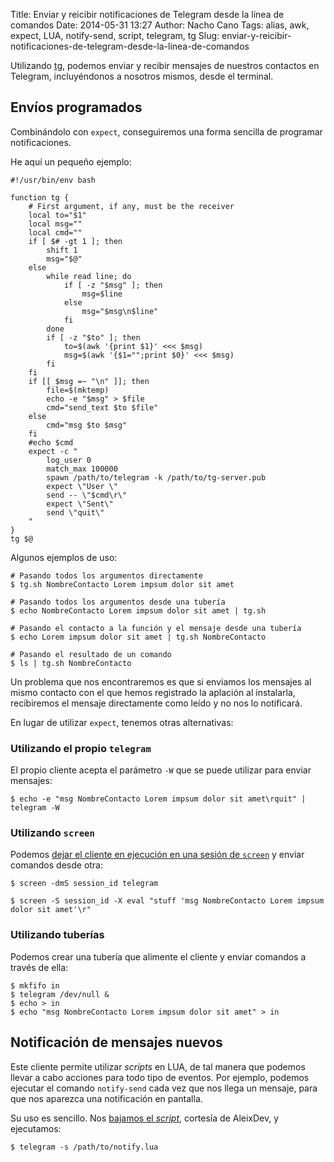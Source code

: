 Title: Enviar y reicibir notificaciones de Telegram desde la línea de comandos
Date: 2014-05-31 13:27
Author: Nacho Cano
Tags: alias, awk, expect, LUA, notify-send, script, telegram, tg
Slug: enviar-y-reicibir-notificaciones-de-telegram-desde-la-linea-de-comandos

Utilizando [tg][], podemos enviar y recibir mensajes de nuestros
contactos en Telegram, incluyéndonos a nosotros mismos, desde el
terminal.


Envíos programados
------------------

Combinándolo con `expect`, conseguiremos una forma sencilla de programar
notificaciones.

He aquí un pequeño ejemplo:

    #!/usr/bin/env bash

    function tg {
        # First argument, if any, must be the receiver
        local to="$1"
        local msg=""
        local cmd=""
        if [ $# -gt 1 ]; then
            shift 1
            msg="$@"
        else
            while read line; do
                if [ -z "$msg" ]; then
                    msg=$line
                else
                    msg="$msg\n$line"
                fi
            done
            if [ -z "$to" ]; then
                to=$(awk '{print $1}' <<< $msg)
                msg=$(awk '{$1="";print $0}' <<< $msg)
            fi
        fi
        if [[ $msg =~ "\n" ]]; then
            file=$(mktemp)
            echo -e "$msg" > $file
            cmd="send_text $to $file"
        else
            cmd="msg $to $msg"
        fi
        #echo $cmd
        expect -c "
            log_user 0
            match_max 100000
            spawn /path/to/telegram -k /path/to/tg-server.pub
            expect \"User \"
            send -- \"$cmd\r\"
            expect \"Sent\"
            send \"quit\"
        "
    }
    tg $@

Algunos ejemplos de uso:

    # Pasando todos los argumentos directamente
    $ tg.sh NombreContacto Lorem impsum dolor sit amet

    # Pasando todos los argumentos desde una tubería
    $ echo NombreContacto Lorem impsum dolor sit amet | tg.sh

    # Pasando el contacto a la función y el mensaje desde una tubería
    $ echo Lorem impsum dolor sit amet | tg.sh NombreContacto

    # Pasando el resultado de un comando
    $ ls | tg.sh NombreContacto

Un problema que nos encontraremos es que si enviamos los mensajes al
mismo contacto con el que hemos registrado la aplación al instalarla,
recibiremos el mensaje directamente como leído y no nos lo notificará.

En lugar de utilizar `expect`, tenemos otras alternativas:

### Utilizando el propio `telegram`

El propio cliente acepta el parámetro `-W` que se puede utilizar para
enviar mensajes:

    $ echo -e "msg NombreContacto Lorem impsum dolor sit amet\rquit" | telegram -W

### Utilizando `screen`

Podemos [dejar el cliente en ejecución en una sesión de `screen`][dejar el cliente en ejecución en una sesión de screen] y
enviar comandos desde otra:

    $ screen -dmS session_id telegram

    $ screen -S session_id -X eval "stuff 'msg NombreContacto Lorem impsum dolor sit amet'\r"

### Utilizando tuberías

Podemos crear una tubería que alimente el cliente y enviar comandos a
través de ella:

    $ mkfifo in
    $ telegram /dev/null &
    $ echo > in
    $ echo "msg NombreContacto Lorem impsum dolor sit amet" > in

Notificación de mensajes nuevos
-------------------------------

Este cliente permite utilizar _scripts_ en LUA, de tal manera que
podemos llevar a cabo acciones para todo tipo de eventos. Por ejemplo,
podemos ejecutar el comando `notify-send` cada vez que nos llega un
mensaje, para que nos aparezca una notificación en pantalla.

Su uso es sencillo. Nos [bajamos el _script_][bajamos el script],
cortesía de AleixDev, y ejecutamos:

    $ telegram -s /path/to/notify.lua

  [tg]: http://github.com/vysheng/tg
    "tg"
  [dejar el cliente en ejecución en una sesión de screen]: https://github.com/vysheng/tg/issues/104#issuecomment-36032821
    "dejar el cliente en ejecución en una sesión de `screen`"
  [bajamos el script]: https://github.com/AleixDev/tg-notify-bash
    "tg-notify-bash"
